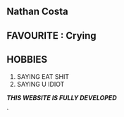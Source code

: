 ## Nathan Costa 


## FAVOURITE : Crying

## HOBBIES

1. SAYING EAT SHIT
1. SAYING U IDIOT

 
**_THIS WEBSITE IS FULLY DEVELOPED_**


`
